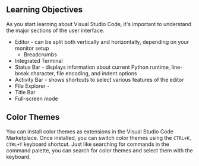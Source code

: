 ## Learning Objectives

As you start learning about Visual Studio Code, it's important to understand the major sections of the user interface.

* Editor - can be split both vertically and horizontally, depending on your monitor setup
  * Breadcrumbs
* Integrated Terminal
* Status Bar - displays information about current Python runtime, line-break character, file encoding, and indent options
* Activity Bar - shows shortcuts to select various features of the editor
* File Explorer - 
* Title Bar
* Full-screen mode

## Color Themes

You can install color themes as extensions in the Visual Studio Code Marketplace.
Once installed, you can switch color themes using the `CTRL+K, CTRL+T` keyboard shortcut.
Just like searching for commands in the command palette, you can search for color themes and select them with the keyboard.

